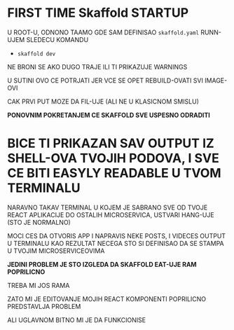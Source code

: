 # FIRST TIME Skaffold STARTUP

U ROOT-U, ODNONO TAAMO GDE SAM DEFINISAO `skaffold.yaml` RUNN-UJEM SLEDECU KOMANDU

- `skaffold dev`

NE BRONI SE AKO DUGO TRAJE ILI TI PRIKAZUJE WARNINGS

U SUTINI OVO CE POTRJATI JER VCE SE OPET REBUILD-OVATI SVI IMAGE-OVI

CAK PRVI PUT MOZE DA FIL-UJE (ALI NE U KLASICNOM SMISLU)

**PONOVNIM POKRETANJEM CE SKAFFOLD SVE USPESNO ODRADITI**

# BICE TI PRIKAZAN SAV OUTPUT IZ SHELL-OVA TVOJIH PODOVA, I SVE CE BITI EASYLY READABLE U TVOM TERMINALU

NARAVNO TAKAV TERMINAL U KOJEM JE SABRANO SVE OD TVOJE REACT APLIKACIJE DO OSTALIH MICROSERVICA, USTVARI HANG-UJE (STO JE NORMALNO)

MOCI CES DA OTVORIS APP I NAPRAVIS NEKE POSTS, I VIDECES OUTPUT U TERMINALU KAO REZULTAT NECEGA STO SI DEFINISAO DA SE STAMPA U TVOJIM MICROSERVICEOVIMA

**JEDINI PROBLEM JE STO IZGLEDA DA SKAFFOLD EAT-UJE RAM POPRILICNO**

TREBA MI JOS RAMA

ZATO MI JE EDITOVANJE MOJIH REACT KOMPONENTI POPRILICNO PREDSTAVLJA PROBLEM

ALI UGLAVNOM BITNO MI JE DA FUNKCIONISE
